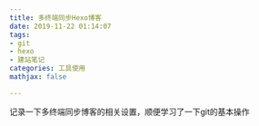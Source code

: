 ```yaml
---
title: 多终端同步Hexo博客
date: 2019-11-22 01:14:07
tags:
- git
- hexo
- 建站笔记
categories: 工具使用
mathjax: false

---
```




记录一下多终端同步博客的相关设置，顺便学习了一下git的基本操作





